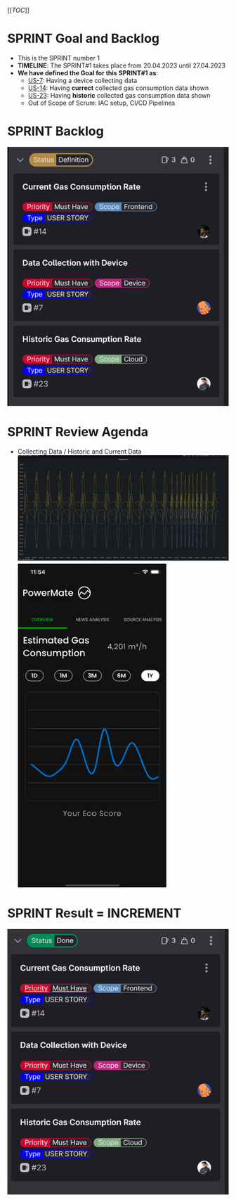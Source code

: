[[_TOC_]]

# SPRINT Goal and Backlog 
- This is the SPRINT number 1
- **TIMELINE**: The SPRINT#1 takes place from 20.04.2023 until 27.04.2023
- **We have defined the Goal for this SPRINT#1 as**: 
  - [US-7](https://gitlab.lrz.de/studi_projects/2023ss_d3i/pc1_umweltinstitut/scrum_management/-/issues/7): Having a device collecting data
  - [US-14](https://gitlab.lrz.de/studi_projects/2023ss_d3i/pc1_umweltinstitut/scrum_management/-/issues/14): Having **currect** collected gas consumption data shown
  - [US-23](https://gitlab.lrz.de/studi_projects/2023ss_d3i/pc1_umweltinstitut/scrum_management/-/issues/23): Having **historic** collected gas consumption data shown
  - Out of Scope of Scrum: IAC setup, CI/CD Pipelines

# SPRINT Backlog  
![](images/sprint1-backlog.png)

# SPRINT Review Agenda
- Collecting Data / Historic and Current Data
![](images/sprint1-data.png)
![](images/sprint1-app.png)

# SPRINT Result = INCREMENT
![](images/sprint1-done.png)

